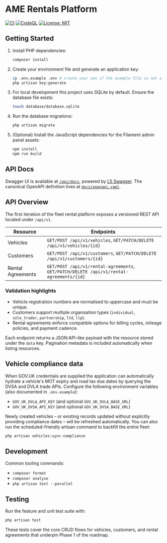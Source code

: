 # AME Rentals Platform

[![CI](https://github.com/AmeRentalsLTD/APP/actions/workflows/ci.yml/badge.svg)](https://github.com/AmeRentalsLTD/APP/actions/workflows/ci.yml)
[![CodeQL](https://github.com/AmeRentalsLTD/APP/actions/workflows/codeql.yml/badge.svg)](https://github.com/AmeRentalsLTD/APP/actions/workflows/codeql.yml)
[![License: MIT](https://img.shields.io/badge/License-MIT-yellow.svg)](https://opensource.org/licenses/MIT)

## Getting Started

1. Install PHP dependencies:

   ```bash
   composer install
   ```

2. Create your environment file and generate an application key:

   ```bash
   cp .env.example .env # create your own if the example file is not available
   php artisan key:generate
   ```

3. For local development this project uses SQLite by default. Ensure the database file exists:

   ```bash
   touch database/database.sqlite
   ```

4. Run the database migrations:

   ```bash
   php artisan migrate
   ```

5. (Optional) Install the JavaScript dependencies for the Filament admin panel assets:

   ```bash
   npm install
   npm run build
   ```

## API Docs

Swagger UI is available at [`/api/docs`](http://localhost/api/docs), powered by [L5 Swagger](https://github.com/DarkaOnLine/L5-Swagger). The canonical OpenAPI definition lives at [`docs/openapi.yaml`](docs/openapi.yaml).

## API Overview

The first iteration of the fleet rental platform exposes a versioned REST API located under `/api/v1`.

| Resource            | Endpoints                                                                 |
|---------------------|---------------------------------------------------------------------------|
| Vehicles            | `GET/POST /api/v1/vehicles`, `GET/PATCH/DELETE /api/v1/vehicles/{id}`     |
| Customers           | `GET/POST /api/v1/customers`, `GET/PATCH/DELETE /api/v1/customers/{id}`   |
| Rental Agreements   | `GET/POST /api/v1/rental-agreements`, `GET/PATCH/DELETE /api/v1/rental-agreements/{id}` |

### Validation highlights

- Vehicle registration numbers are normalised to uppercase and must be unique.
- Customers support multiple organisation types (`individual`, `sole_trader`, `partnership`, `ltd`, `llp`).
- Rental agreements enforce compatible options for billing cycles, mileage policies, and payment cadence.

Each endpoint returns a JSON:API-like payload with the resource stored under the `data` key. Pagination metadata is included automatically when listing resources.

## Vehicle compliance data

When GOV.UK credentials are supplied the application can automatically hydrate a vehicle's MOT expiry and road tax due dates by querying the DVSA and DVLA trade APIs. Configure the following environment variables (also documented in `.env.example`):

- `GOV_UK_DVLA_API_KEY` (and optional `GOV_UK_DVLA_BASE_URL`)
- `GOV_UK_DVSA_API_KEY` (and optional `GOV_UK_DVSA_BASE_URL`)

Newly created vehicles – or existing records updated without explicitly providing compliance dates – will be refreshed automatically. You can also run the scheduled-friendly artisan command to backfill the entire fleet:

```bash
php artisan vehicles:sync-compliance
```

## Development

Common tooling commands:

- `composer format`
- `composer analyse`
- `php artisan test --parallel`

## Testing

Run the feature and unit test suite with:

```bash
php artisan test
```

These tests cover the core CRUD flows for vehicles, customers, and rental agreements that underpin Phase 1 of the roadmap.

